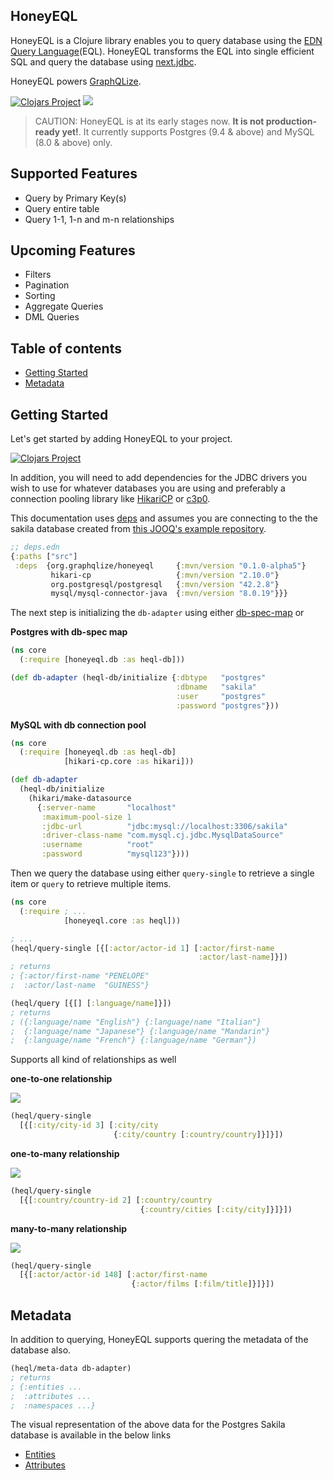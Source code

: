 ## HoneyEQL

HoneyEQL is a Clojure library enables you to query database using the [EDN Query Language](https://edn-query-language.org)(EQL). HoneyEQL transforms the EQL into single efficient SQL and query the database using [next.jdbc](https://github.com/seancorfield/next-jdbc).

HoneyEQL powers [GraphQLize](https://www.graphqlize.org).

[![Clojars Project](https://img.shields.io/clojars/v/org.graphqlize/honeyeql.svg)](https://clojars.org/org.graphqlize/honeyeql) <a href="https://discord.gg/akkdPqf"><img src="https://img.shields.io/badge/chat-discord-brightgreen.svg?logo=discord&style=flat"></a>

> CAUTION: HoneyEQL is at its early stages now. **It is not production-ready yet!**. It currently supports Postgres (9.4 & above) and MySQL (8.0 & above) only.

## Supported Features

- Query by Primary Key(s)
- Query entire table
- Query 1-1, 1-n and m-n relationships

## Upcoming Features

- Filters
- Pagination
- Sorting
- Aggregate Queries
- DML Queries

## Table of contents

- [Getting Started](#getting-started)
- [Metadata](#metadata)

## Getting Started

Let's get started by adding HoneyEQL to your project.

[![Clojars Project](https://clojars.org/org.graphqlize/honeyeql/latest-version.svg)](https://clojars.org/org.graphqlize/honeyeql)

In addition, you will need to add dependencies for the JDBC drivers you wish to use for whatever databases you are using and preferably a connection pooling library like [HikariCP](https://github.com/tomekw/hikari-cp) or [c3p0](https://github.com/bostonaholic/clojure.jdbc-c3p0).

This documentation uses [deps](https://clojure.org/guides/deps_and_cli) and assumes you are connecting to the the sakila database created from [this JOOQ's example repository](https://github.com/jOOQ/jOOQ/tree/master/jOOQ-examples/Sakila).

```clojure
;; deps.edn
{:paths ["src"]
 :deps  {org.graphqlize/honeyeql     {:mvn/version "0.1.0-alpha5"}
         hikari-cp                   {:mvn/version "2.10.0"}
         org.postgresql/postgresql   {:mvn/version "42.2.8"}
         mysql/mysql-connector-java  {:mvn/version "8.0.19"}}}
```

The next step is initializing the `db-adapter` using either [db-spec-map](https://cljdoc.org/d/seancorfield/next.jdbc/1.0.409/doc/getting-started#the-db-spec-hash-map) or

**Postgres with db-spec map**

```clojure
(ns core
  (:require [honeyeql.db :as heql-db]))

(def db-adapter (heql-db/initialize {:dbtype   "postgres"
                                     :dbname   "sakila"
                                     :user     "postgres"
                                     :password "postgres"}))
```

**MySQL with db connection pool**

```clojure
(ns core
  (:require [honeyeql.db :as heql-db]
            [hikari-cp.core :as hikari]))

(def db-adapter
  (heql-db/initialize
    (hikari/make-datasource
      {:server-name       "localhost"
       :maximum-pool-size 1
       :jdbc-url          "jdbc:mysql://localhost:3306/sakila"
       :driver-class-name "com.mysql.cj.jdbc.MysqlDataSource"
       :username          "root"
       :password          "mysql123"})))
```

Then we query the database using either `query-single` to retrieve a single item or `query` to retrieve multiple items.

```clojure
(ns core
  (:require ; ...
            [honeyeql.core :as heql]))

; ...
(heql/query-single [{[:actor/actor-id 1] [:actor/first-name
                                          :actor/last-name]}])
; returns
; {:actor/first-name "PENELOPE"
;  :actor/last-name  "GUINESS"}

(heql/query [{[] [:language/name]}])
; returns
; ({:language/name "English"} {:language/name "Italian"}
;  {:language/name "Japanese"} {:language/name "Mandarin"}
;  {:language/name "French"} {:language/name "German"})
```

Supports all kind of relationships as well

**one-to-one relationship**

![](https://www.graphqlize.org/img/address_city_country_er_diagram.png)

```clojure
(heql/query-single
  [{[:city/city-id 3] [:city/city
                       {:city/country [:country/country]}]}])
```

**one-to-many relationship**

![](https://www.graphqlize.org/img/address_city_country_er_diagram.png)

```clojure
(heql/query-single
  [{[:country/country-id 2] [:country/country
                             {:country/cities [:city/city]}]}])
```

**many-to-many relationship**

![](https://www.graphqlize.org/img/film_actor_er_diagram.png)

```clojure
(heql/query-single
  [{[:actor/actor-id 148] [:actor/first-name
                           {:actor/films [:film/title]}]}])
```

## Metadata

In addition to querying, HoneyEQL supports quering the metadata of the database also.

```clojure
(heql/meta-data db-adapter)
; returns
; {:entities ...
;  :attributes ...
;  :namespaces ...}
```

The visual representation of the above data for the Postgres Sakila database is available in the below links

- [Entities](https://www.graphqlize.org/html/entities.html)
- [Attributes](https://www.graphqlize.org/html/attributes.html)
